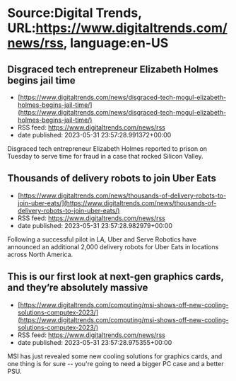# Source:Digital Trends, URL:https://www.digitaltrends.com/news/rss, language:en-US

## Disgraced tech entrepreneur Elizabeth Holmes begins jail time
 - [https://www.digitaltrends.com/news/disgraced-tech-mogul-elizabeth-holmes-begins-jail-time/](https://www.digitaltrends.com/news/disgraced-tech-mogul-elizabeth-holmes-begins-jail-time/)
 - RSS feed: https://www.digitaltrends.com/news/rss
 - date published: 2023-05-31 23:57:28.991372+00:00

Disgraced tech entrepreneur Elizabeth Holmes reported to prison on Tuesday to serve time for fraud in a case that rocked Silicon Valley.

## Thousands of delivery robots to join Uber Eats
 - [https://www.digitaltrends.com/news/thousands-of-delivery-robots-to-join-uber-eats/](https://www.digitaltrends.com/news/thousands-of-delivery-robots-to-join-uber-eats/)
 - RSS feed: https://www.digitaltrends.com/news/rss
 - date published: 2023-05-31 23:57:28.982979+00:00

Following a successful pilot in LA, Uber and Serve Robotics have announced an additional 2,000 delivery robots for Uber Eats in locations across North America.

## This is our first look at next-gen graphics cards, and they’re absolutely massive
 - [https://www.digitaltrends.com/computing/msi-shows-off-new-cooling-solutions-computex-2023/](https://www.digitaltrends.com/computing/msi-shows-off-new-cooling-solutions-computex-2023/)
 - RSS feed: https://www.digitaltrends.com/news/rss
 - date published: 2023-05-31 23:57:28.975355+00:00

MSI has just revealed some new cooling solutions for graphics cards, and one thing is for sure -- you're going to need a bigger PC case and a better PSU.


